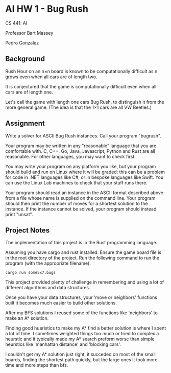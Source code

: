 # AI HW 1 - Bug Rush

CS 441: AI

Professor Bart Massey

Pedro Gonzalez

## Background

Rush Hour on an n×n board is known to be computationally difficult as n grows even when all cars are of length two. 

It is conjectured that the game is computationally difficult even when all cars are of length one.

Let's call the game with length one cars Bug Rush, to distinguish it from the more general game. (The idea is that the 1×1 cars are all VW Beetles.)

## Assignment

Write a solver for ASCII Bug Rush instances. Call your program "bugrush".

Your program may be written in any "reasonable" language that you are comfortable with. C, C++, Go, Java, Javascript, Python and Rust are all reasonable. For other languages, you may want to check first.

You may write your program on any platform you like, but your program should build and run on Linux where it will be graded: this can be a problem for code in .NET languages like C#, or in bespoke languages like Swift. You can use the Linux Lab machines to check that your stuff runs there.

Your program should read an instance in the ASCII format described above from a file whose name is supplied on the command line. Your program should then print the number of moves for a shortest solution to the instance. If the instance cannot be solved, your program should instead print "unsat".

## Project Notes

The implementation of this project is in the Rust programming language.

Assuming you have cargo and rust installed. Ensure the game board file is in the root directory of the project. Run the following command to run the program (with the appropriate filename).

```cargo run some5x7.bugs```

This project provided plenty of challenge in remembering and using a lot of different algorithms and data structures. 

Once you have your data structures, your 'move or neighbors' functions built it becomes much easier to build other solutions.

After my BFS solutions I reused some of the functions like 'neighbors' to make an A* solution.

Finding good hueristics to make my A* find a better solution is where I spent a lot of time. I sometimes weighted things too much or tried to complex a heurstic and it typically made my A* search preform worse than simple heurstics like 'manhattan distance' and 'blocking cars'.

I couldn't get my A* solution just right, it succeded on most of the small boards, finding the shortest path quickly, but the large ones it took more time and more steps than bfs.